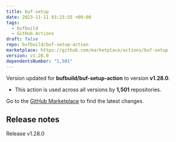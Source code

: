 ```yaml
---
title: buf-setup
date: 2023-11-11 03:23:55 +00:00
tags:
  - bufbuild
  - GitHub Actions
draft: false
repo: bufbuild/buf-setup-action
marketplace: https://github.com/marketplace/actions/buf-setup
version: v1.28.0
dependentsNumber: "1,501"
---
```



Version updated for **bufbuild/buf-setup-action** to version **v1.28.0**.
- This action is used across all versions by **1,501** repositories.

Go to the [GitHub Marketplace](https://github.com/marketplace/actions/buf-setup) to find the latest changes.

## Release notes

Release v1.28.0
